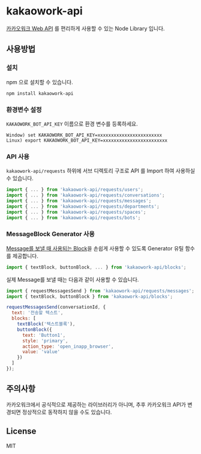 # kakaowork-api

[카카오워크 Web API](https://docs.kakaoi.ai/kakao_work/webapireference/) 를 편리하게 사용할 수 있는 Node Library 입니다.

## 사용방법

### 설치

npm 으로 설치할 수 있습니다.

```
npm install kakaowork-api
```

### 환경변수 설정

`KAKAOWORK_BOT_API_KEY` 이름으로 환경 변수를 등록하세요.

```
Window) set KAKAOWORK_BOT_API_KEY=xxxxxxxxxxxxxxxxxxxxxxxx
Linux) export KAKAOWORK_BOT_API_KEY=xxxxxxxxxxxxxxxxxxxxxxxx
```

### API 사용

`kakaowork-api/requests` 하위에 서브 디렉토리 구조로 API 를 Import 하여 사용하실 수 있습니다.

```js
import { ... } from 'kakaowork-api/requests/users';
import { ... } from 'kakaowork-api/requests/conversations';
import { ... } from 'kakaowork-api/requests/messages';
import { ... } from 'kakaowork-api/requests/departments';
import { ... } from 'kakaowork-api/requests/spaces';
import { ... } from 'kakaowork-api/requests/bots';
```

### MessageBlock Generator 사용

[Message를 보낼 때 사용되는 Block](https://docs.kakaoi.ai/kakao_work/blockkit/)을 손쉽게 사용할 수 있도록 Generator 유틸 함수를 제공합니다.

```js
import { textBlock, buttonBlock, ... } from 'kakaowork-api/blocks';
```

실제 Message를 보낼 때는 다음과 같이 사용할 수 있습니다.

```js
import { requestMessagesSend } from 'kakaowork-api/requests/messages';
import { textBlock, buttonBlock } from 'kakaowork-api/blocks';

requestMessagesSend(conversationId, {
  text: '전송할 텍스트',
  blocks: [
    textBlock('텍스트블록'),
    buttonBlock({
      text: 'Button1',
      style: 'primary',
      action_type: 'open_inapp_browser',
      value: 'value'
    })
  ]
});
```

## 주의사항

카카오워크에서 공식적으로 제공하는 라이브러리가 아니며, 추후 카카오워크 API가 변경되면 정상적으로 동작하지 않을 수도 있습니다.

## License

MIT
